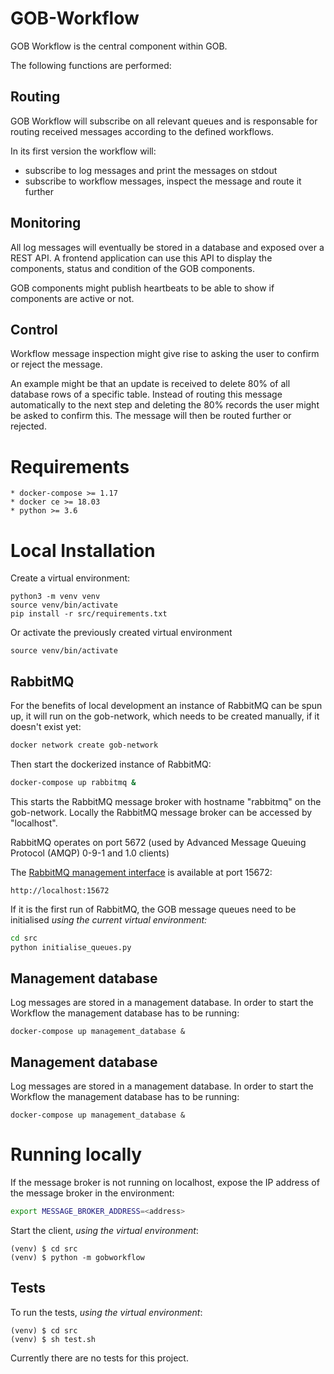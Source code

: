 # GOB-Workflow

GOB Workflow is the central component within GOB.

The following functions are performed:

## Routing

GOB Workflow will subscribe on all relevant queues and is responsable for routing received messages according to the defined workflows.

In its first version the workflow will:
- subscribe to log messages and print the messages on stdout
- subscribe to workflow messages, inspect the message and route it further

## Monitoring

All log messages will eventually be stored in a database and exposed over a REST API.
A frontend application can use this API to display the components, status and condition of the GOB components.

GOB components might publish heartbeats to be able to show if components are active or not.

## Control

Workflow message inspection might give rise to asking the user to confirm or reject the message.

An example might be that an update is received to delete 80% of all database rows of a specific table.
Instead of routing this message automatically to the next step and deleting the 80% records the user might be asked to confirm this.
The message will then be routed further or rejected.

# Requirements

    * docker-compose >= 1.17
    * docker ce >= 18.03
    * python >= 3.6
    
# Local Installation

Create a virtual environment:

    python3 -m venv venv
    source venv/bin/activate
    pip install -r src/requirements.txt
    
Or activate the previously created virtual environment

    source venv/bin/activate
    
## RabbitMQ

For the benefits of local development an instance of RabbitMQ can be spun up,
it will run on the gob-network, which needs to be created manually,
if it doesn't exist yet:

```bash
docker network create gob-network
```

Then start the dockerized instance of RabbitMQ:

```bash
docker-compose up rabbitmq &
```

This starts the RabbitMQ message broker with hostname "rabbitmq" on the gob-network.
Locally the RabbitMQ message broker can be accessed by "localhost".

RabbitMQ operates on port 5672 (used by Advanced Message Queuing Protocol (AMQP) 0-9-1 and 1.0 clients)

The [RabbitMQ management interface](https://www.rabbitmq.com/management.html) is available at port 15672:

    http://localhost:15672

If it is the first run of RabbitMQ, the GOB message queues need to be initialised 
_using the current virtual environment:_

```bash
cd src
python initialise_queues.py
```

## Management database

Log messages are stored in a management database.
In order to start the Workflow the management database has to be running:

```
docker-compose up management_database &
```

## Management database

Log messages are stored in a management database.
In order to start the Workflow the management database has to be running:

```
docker-compose up management_database &
```

# Running locally

If the message broker is not running on localhost,
expose the IP address of the message broker in the environment:

```bash
export MESSAGE_BROKER_ADDRESS=<address>
```

Start the client, _using the virtual environment_:

    (venv) $ cd src
    (venv) $ python -m gobworkflow
    
## Tests

To run the tests, _using the virtual environment_:

    (venv) $ cd src
    (venv) $ sh test.sh

Currently there are no tests for this project.
